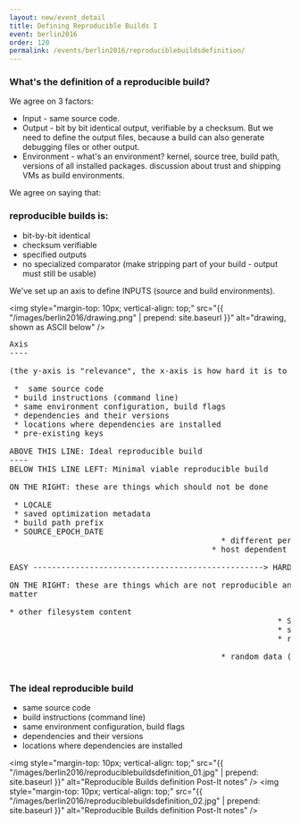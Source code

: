 ```yaml
---
layout: new/event_detail
title: Defining Reproducible Builds I
event: berlin2016
order: 120
permalink: /events/berlin2016/reproduciblebuildsdefinition/
---
```


### What's the definition of a reproducible build?

We agree on 3 factors:

 * Input - same source code.
 * Output - bit by bit identical output, verifiable by a checksum. But we
   need to define the output files, because a build can also generate
   debugging files or other output.
 * Environment - what's an environment? kernel, source tree, build path,
   versions of all installed packages. discussion about trust and shipping
   VMs as build environments.


We agree on saying that:

### reproducible builds is:
 * bit-by-bit identical
 * checksum verifiable
 * specified outputs
 * no specialized comparator (make stripping part of your build - output
must still be usable)

We've set up an axis to define INPUTS (source and build environments).

<img style="margin-top: 10px; vertical-align: top;" src="{{ "/images/berlin2016/drawing.png" | prepend: site.baseurl }}" alt="drawing, shown as ASCII below" />


<pre>
Axis
----

(the y-axis is "relevance", the x-axis is how hard it is to fix)

 *  same source code
 * build instructions (command line)
 * same environment configuration, build flags
 * dependencies and their versions
 * locations where dependencies are installed
 * pre-existing keys

ABOVE THIS LINE: Ideal reproducible build
----
BELOW THIS LINE LEFT: Minimal viable reproducible build

ON THE RIGHT: these are things which should not be done

 * LOCALE
 * saved optimization metadata
 * build path prefix
 * SOURCE_EPOCH_DATE
                                             * different person building
                                           * host dependent optimization

EASY -------------------------------------------------> HARD TO PIN/FIX

ON THE RIGHT: these are things which are not reproducible and should not
matter

* other filesystem content
                                                         * Signing keys
                                                         * system time
                                                         * readdir order
                                                                                        
                                             * random data (/dev/random)

</pre>

### The ideal reproducible build
 
 * same source code
 * build instructions (command line)
 * same environment configuration, build flags
 * dependencies and their versions
 * locations where dependencies are installed

<img style="margin-top: 10px; vertical-align: top;" src="{{ "/images/berlin2016/reproduciblebuildsdefinition_01.jpg" | prepend: site.baseurl }}" alt="Reproducible Builds definition Post-It notes" />
<img style="margin-top: 10px; vertical-align: top;" src="{{ "/images/berlin2016/reproduciblebuildsdefinition_02.jpg" | prepend: site.baseurl }}" alt="Reproducible Builds definition Post-It notes" />
